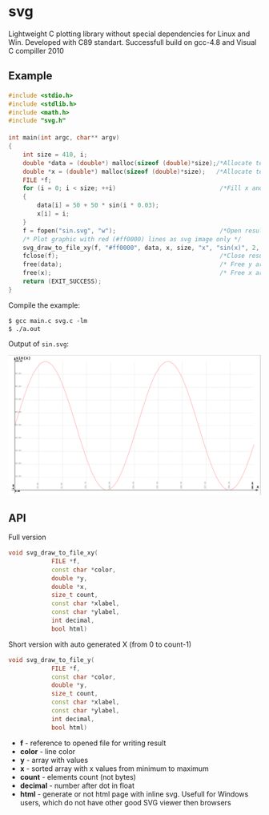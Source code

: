 svg
===

Lightweight C plotting library without special dependencies for Linux and Win. 
Developed with C89 standart. Successfull build on gcc-4.8 and Visual C compiller 2010

## Example

```c
#include <stdio.h>
#include <stdlib.h>
#include <math.h>
#include "svg.h"

int main(int argc, char** argv)
{
    int size = 410, i;
    double *data = (double*) malloc(sizeof (double)*size);/*Allocate test y array*/
    double *x = (double*) malloc(sizeof (double)*size);   /*Allocate test x array*/
    FILE *f;
    for (i = 0; i < size; ++i)                             /*Fill x and y values*/
    {
        data[i] = 50 + 50 * sin(i * 0.03);
        x[i] = i;
    }
    f = fopen("sin.svg", "w");                             /*Open result file*/
    /* Plot graphic with red (#ff0000) lines as svg image only */
    svg_draw_to_file_xy(f, "#ff0000", data, x, size, "x", "sin(x)", 2, false); 
    fclose(f);                                             /*Close result file*/
    free(data);                                            /* Free y array */
    free(x);                                               /* Free x array */
    return (EXIT_SUCCESS);
}
```

Compile the example:

```
$ gcc main.c svg.c -lm
$ ./a.out
```

Output of `sin.svg`:

![Sin](https://raw.githubusercontent.com/reddec/svg/master/doc/sin.png)

## API

Full version

```c++
void svg_draw_to_file_xy(
            FILE *f,
            const char *color,
            double *y,
            double *x,
            size_t count,
            const char *xlabel,
            const char *ylabel,
            int decimal,
            bool html)
```
            
Short version with auto generated X (from 0 to count-1)

```c++
void svg_draw_to_file_y(
            FILE *f,
            const char *color,
            double *y,
            size_t count,
            const char *xlabel,
            const char *ylabel,
            int decimal,
            bool html)
```

* **f** - reference to opened file for writing result
* **color** - line color
* **y** - array with values
* **x** - sorted array with x values from minimum to maximum
* **count** - elements count (not bytes)
* **decimal** - number after dot in float
* **html** - generate or not html page with inline svg. Usefull for Windows users, which do not have other good SVG viewer then browsers

